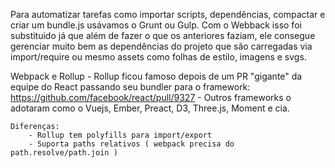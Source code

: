Para automatizar tarefas como importar scripts, dependências, compactar e criar um bundle.js usávamos o Grunt ou Gulp. Com o Webback isso foi substituido já que além de fazer o que os anteriores faziam, ele consegue gerenciar muito bem as dependências do projeto que são carregadas via import/require ou mesmo assets como folhas de estilo, imagens e svgs.

Webpack e Rollup
	- Rollup ficou famoso depois de um PR "gigante" da equipe do React passando seu bundler para o framework: https://github.com/facebook/react/pull/9327
	- Outros frameworks o adotaram como o Vuejs, Ember, Preact, D3, Three.js, Moment e cia.

	Diferenças:
		- Rollup tem polyfills para import/export
		- Suporta paths relativos ( webpack precisa do path.resolve/path.join )
